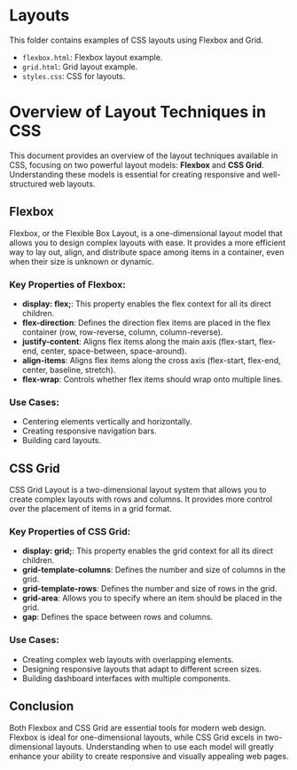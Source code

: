 # Layouts

This folder contains examples of CSS layouts using Flexbox and Grid.

- `flexbox.html`: Flexbox layout example.
- `grid.html`: Grid layout example.
- `styles.css`: CSS for layouts.

# Overview of Layout Techniques in CSS

This document provides an overview of the layout techniques available in CSS, focusing on two powerful layout models: **Flexbox** and **CSS Grid**. Understanding these models is essential for creating responsive and well-structured web layouts.

## Flexbox

Flexbox, or the Flexible Box Layout, is a one-dimensional layout model that allows you to design complex layouts with ease. It provides a more efficient way to lay out, align, and distribute space among items in a container, even when their size is unknown or dynamic.

### Key Properties of Flexbox:
- **display: flex;**: This property enables the flex context for all its direct children.
- **flex-direction**: Defines the direction flex items are placed in the flex container (row, row-reverse, column, column-reverse).
- **justify-content**: Aligns flex items along the main axis (flex-start, flex-end, center, space-between, space-around).
- **align-items**: Aligns flex items along the cross axis (flex-start, flex-end, center, baseline, stretch).
- **flex-wrap**: Controls whether flex items should wrap onto multiple lines.

### Use Cases:
- Centering elements vertically and horizontally.
- Creating responsive navigation bars.
- Building card layouts.

## CSS Grid

CSS Grid Layout is a two-dimensional layout system that allows you to create complex layouts with rows and columns. It provides more control over the placement of items in a grid format.

### Key Properties of CSS Grid:
- **display: grid;**: This property enables the grid context for all its direct children.
- **grid-template-columns**: Defines the number and size of columns in the grid.
- **grid-template-rows**: Defines the number and size of rows in the grid.
- **grid-area**: Allows you to specify where an item should be placed in the grid.
- **gap**: Defines the space between rows and columns.

### Use Cases:
- Creating complex web layouts with overlapping elements.
- Designing responsive layouts that adapt to different screen sizes.
- Building dashboard interfaces with multiple components.

## Conclusion

Both Flexbox and CSS Grid are essential tools for modern web design. Flexbox is ideal for one-dimensional layouts, while CSS Grid excels in two-dimensional layouts. Understanding when to use each model will greatly enhance your ability to create responsive and visually appealing web pages.